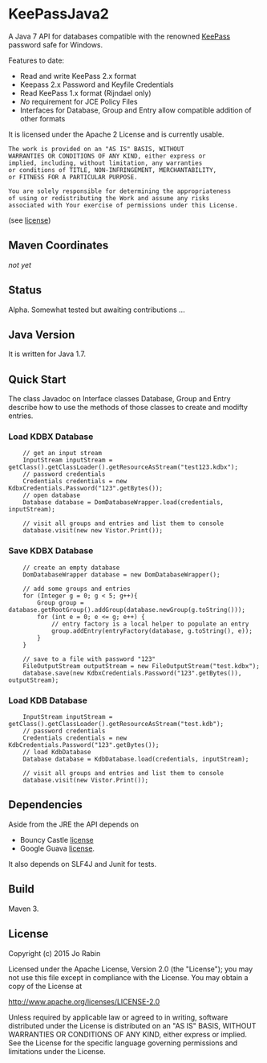 # KeePassJava2

A Java 7 API for databases compatible with the renowned [KeePass](http://keepass.info) password
safe for Windows.

Features to date:

- Read and write KeePass 2.x format
- Keepass 2.x Password and Keyfile Credentials
- Read KeePass 1.x format (Rijndael only)
- *No* requirement for JCE Policy Files
- Interfaces for Database, Group and Entry allow compatible addition of other formats

It is licensed under the Apache 2 License and is currently usable.

    The work is provided on an "AS IS" BASIS, WITHOUT
    WARRANTIES OR CONDITIONS OF ANY KIND, either express or
    implied, including, without limitation, any warranties
    or conditions of TITLE, NON-INFRINGEMENT, MERCHANTABILITY,
    or FITNESS FOR A PARTICULAR PURPOSE.

    You are solely responsible for determining the appropriateness
    of using or redistributing the Work and assume any risks
    associated with Your exercise of permissions under this License.

 (see [license](#license))

## Maven Coordinates
_not yet_
## Status
Alpha. Somewhat tested but awaiting contributions ...
## Java Version

It is written for Java 1.7.

## Quick Start

The class Javadoc on Interface classes Database, Group and Entry describe
how to use the methods of those classes to create and modifty entries.

### Load KDBX Database

        // get an input stream
        InputStream inputStream = getClass().getClassLoader().getResourceAsStream("test123.kdbx");
        // password credentials
        Credentials credentials = new KdbxCredentials.Password("123".getBytes());
        // open database
        Database database = DomDatabaseWrapper.load(credentials, inputStream);

        // visit all groups and entries and list them to console
        database.visit(new new Vistor.Print());

### Save KDBX Database
        // create an empty database
        DomDatabaseWrapper database = new DomDatabaseWrapper();

        // add some groups and entries
        for (Integer g = 0; g < 5; g++){
            Group group = database.getRootGroup().addGroup(database.newGroup(g.toString()));
            for (int e = 0; e <= g; e++) {
                // entry factory is a local helper to populate an entry
                group.addEntry(entryFactory(database, g.toString(), e));
            }
        }

        // save to a file with password "123"
        FileOutputStream outputStream = new FileOutputStream("test.kdbx");
        database.save(new KdbxCredentials.Password("123".getBytes()), outputStream);


### Load KDB Database

        InputStream inputStream = getClass().getClassLoader().getResourceAsStream("test.kdb");
        // password credentials
        Credentials credentials = new KdbCredentials.Password("123".getBytes());
        // load KdbDatabase
        Database database = KdbDatabase.load(credentials, inputStream);

        // visit all groups and entries and list them to console
        database.visit(new Vistor.Print());


## Dependencies

Aside from the JRE the API depends on

- Bouncy Castle [license](https://www.bouncycastle.org/licence.html)
- Google Guava [license](https://github.com/google/guava/blob/master/COPYING).

It also depends on SLF4J and Junit for tests.

## Build

Maven 3.



##  <a name="license">License</a>

Copyright (c) 2015 Jo Rabin

Licensed under the Apache License, Version 2.0 (the "License");
you may not use this file except in compliance with the License.
You may obtain a copy of the License at

http://www.apache.org/licenses/LICENSE-2.0

Unless required by applicable law or agreed to in writing, software
distributed under the License is distributed on an "AS IS" BASIS,
WITHOUT WARRANTIES OR CONDITIONS OF ANY KIND, either express or implied.
See the License for the specific language governing permissions and
limitations under the License.